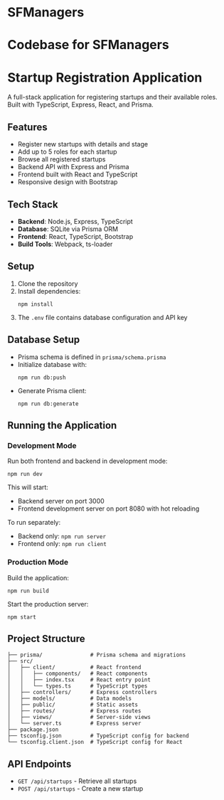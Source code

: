 
# SFManagers
Codebase for SFManagers
=======
# Startup Registration Application

A full-stack application for registering startups and their available roles. Built with TypeScript, Express, React, and Prisma.

## Features

- Register new startups with details and stage
- Add up to 5 roles for each startup
- Browse all registered startups
- Backend API with Express and Prisma
- Frontend built with React and TypeScript
- Responsive design with Bootstrap

## Tech Stack

- **Backend**: Node.js, Express, TypeScript
- **Database**: SQLite via Prisma ORM
- **Frontend**: React, TypeScript, Bootstrap
- **Build Tools**: Webpack, ts-loader

## Setup

1. Clone the repository
2. Install dependencies:
   ```
   npm install
   ```
3. The `.env` file contains database configuration and API key

## Database Setup

- Prisma schema is defined in `prisma/schema.prisma`
- Initialize database with:
  ```
  npm run db:push
  ```
- Generate Prisma client:
  ```
  npm run db:generate
  ```

## Running the Application

### Development Mode

Run both frontend and backend in development mode:

```
npm run dev
```

This will start:
- Backend server on port 3000
- Frontend development server on port 8080 with hot reloading

To run separately:
- Backend only: `npm run server`
- Frontend only: `npm run client`

### Production Mode

Build the application:

```
npm run build
```

Start the production server:

```
npm start
```

## Project Structure

```
├── prisma/               # Prisma schema and migrations
├── src/
│   ├── client/           # React frontend
│   │   ├── components/   # React components
│   │   ├── index.tsx     # React entry point
│   │   └── types.ts      # TypeScript types
│   ├── controllers/      # Express controllers
│   ├── models/           # Data models
│   ├── public/           # Static assets
│   ├── routes/           # Express routes
│   ├── views/            # Server-side views
│   └── server.ts         # Express server
├── package.json
├── tsconfig.json         # TypeScript config for backend
└── tsconfig.client.json  # TypeScript config for React
```

## API Endpoints

- `GET /api/startups` - Retrieve all startups
- `POST /api/startups` - Create a new startup
